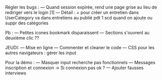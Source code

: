 Régler les bugs :
— Quand session expirée, rend une page grise au lieu de rediriger vers le login [1]
— Détail : + pour créer un entretien dans UserCategory va dans entretiens au publié pdt 1 scd quand on ajoute ou suppr des catégories

Pb :
— Petites icones bookmark disparaissent
— Sections s'ouvrent au deuxième clic ??

JEUDI:
— Mise en ligne
— Commenter et cleaner le code
— CSS pour les autres navigateurs : gérer les input

Pour la démo :
— Masquer input recherche pas fonctionnels
— Messages inscription et connexion -> Si connexion pas ok ?
— Ajouter fausses interviews

